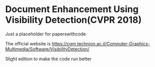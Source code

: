 # Document Enhancement Using Visibility Detection(CVPR 2018)
Just a placeholder for paperswithcode

The official website is https://cgm.technion.ac.il/Computer-Graphics-Multimedia/Software/VisibilityDetection/

Slight edition to make the code run better